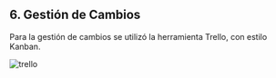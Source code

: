 

## 6. Gestión de Cambios

Para la gestión de cambios se utilizó la herramienta Trello, con estilo Kanban.

![trello](https://github.com/user-attachments/assets/3263652a-6595-48ea-be48-e7bacb6f1d90)

